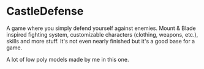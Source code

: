 # CastleDefense

A game where you simply defend yourself against enemies. Mount & Blade inspired fighting system, customizable characters (clothing, weapons, etc.), skills and more stuff.
It's not even nearly finished but it's a good base for a game.

A lot of low poly models made by me in this one.
